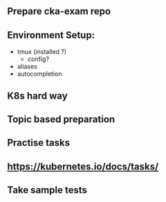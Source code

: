 ## Prepare cka-exam repo
## Environment Setup:
- tmux (installed ?)
    - config?
- aliases
- autocompletion
## K8s hard way
## Topic based preparation
## Practise tasks
## https://kubernetes.io/docs/tasks/
## Take sample tests